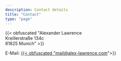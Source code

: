 ```yaml
---
description: Contact details
title: "Contact"
type: "page"
---
```


<section class="address">{{< obfuscated "Alexander Lawrence<br>Kreillerstraße 134c<br>81825 Munich" >}}</section>

E-Mail: <a class="e-mail" href="#">{{< obfuscated "mail@alex-lawrence.com">}}</a>

